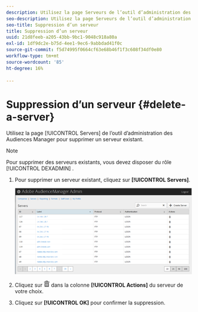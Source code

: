 ```yaml
---
description: Utilisez la page Serveurs de l’outil d’administration des Audiences Manager pour supprimer un serveur existant.
seo-description: Utilisez la page Serveurs de l’outil d’administration des Audiences Manager pour supprimer un serveur existant.
seo-title: Suppression d’un serveur
title: Suppression d’un serveur
uuid: 21d8feeb-a205-43bb-9bc1-9048c918a80a
exl-id: 1df9dc2e-b75d-4ee1-9ec6-9abbdad41f0c
source-git-commit: f5d74995f0664cf63e68b46f1f3c608f34df0e80
workflow-type: tm+mt
source-wordcount: '85'
ht-degree: 16%

---
```


# Suppression d’un serveur {#delete-a-server}

Utilisez la page [!UICONTROL Servers] de l’outil d’administration des Audiences Manager pour supprimer un serveur existant.

<!-- t_delete_server.xml -->

>[!NOTE]
>
>Pour supprimer des serveurs existants, vous devez disposer du rôle [!UICONTROL DEXADMIN] .

1. Pour supprimer un serveur existant, cliquez sur **[!UICONTROL Servers]**.

   ![Résultat de l’étape](assets/servers.png)

1. Cliquez sur ![](assets/icon_delete.png) dans la colonne **[!UICONTROL Actions]** du serveur de votre choix.
1. Cliquez sur **[!UICONTROL OK]** pour confirmer la suppression.

